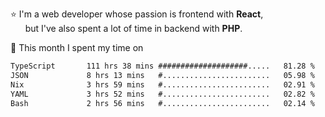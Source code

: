 ⭐ I'm a web developer whose passion is frontend with <b>React</b>,<br/>
&nbsp; &nbsp; &nbsp; but I've also spent a lot of time in backend with <b>PHP</b>.

📅 This month I spent my time on

<!--START_SECTION:waka-->

```txt
TypeScript       111 hrs 38 mins ####################.....   81.28 %
JSON             8 hrs 13 mins   #........................   05.98 %
Nix              3 hrs 59 mins   #........................   02.91 %
YAML             3 hrs 52 mins   #........................   02.82 %
Bash             2 hrs 56 mins   #........................   02.14 %
```

<!--END_SECTION:waka-->
